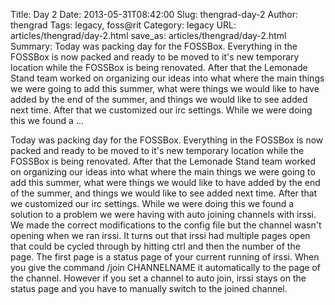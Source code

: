Title: Day 2
Date: 2013-05-31T08:42:00
Slug: thengrad-day-2
Author: thengrad
Tags: legacy, foss@rit
Category: legacy
URL: articles/thengrad/day-2.html
save_as: articles/thengrad/day-2.html
Summary: Today was packing day for the FOSSBox. Everything in the FOSSBox is now packed and ready to be moved to it's new temporary location while the FOSSBox is being renovated. After that the Lemonade Stand team worked on organizing our ideas into what where the main things we were going to add this summer, what were things we would like to have added by the end of the summer, and things we would like to see added next time. After that we customized our irc settings. While we were doing this we found a ... 

Today was packing day for the FOSSBox. Everything in the FOSSBox is now packed
and ready to be moved to it's new temporary location while the FOSSBox is
being renovated. After that the Lemonade Stand team worked on organizing our
ideas into what where the main things we were going to add this summer, what
were things we would like to have added by the end of the summer, and things
we would like to see added next time. After that we customized our irc
settings. While we were doing this we found a solution to a problem we were
having with auto joining channels with irssi. We made the correct
modifications to the config file but the channel wasn't opening when we ran
irssi. It turns out that irssi had multiple pages open that could be cycled
through by hitting ctrl and then the number of the page. The first page is a
status page of your current running of irssi. When you give the command /join
CHANNELNAME it automatically to the page of the channel. However if you set a
channel to auto join, irssi stays on the status page and you have to manually
switch to the joined channel.

